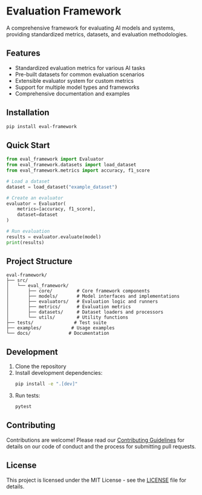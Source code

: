 # Evaluation Framework

A comprehensive framework for evaluating AI models and systems, providing standardized metrics, datasets, and evaluation methodologies.

## Features

- Standardized evaluation metrics for various AI tasks
- Pre-built datasets for common evaluation scenarios
- Extensible evaluator system for custom metrics
- Support for multiple model types and frameworks
- Comprehensive documentation and examples

## Installation

```bash
pip install eval-framework
```

## Quick Start

```python
from eval_framework import Evaluator
from eval_framework.datasets import load_dataset
from eval_framework.metrics import accuracy, f1_score

# Load a dataset
dataset = load_dataset("example_dataset")

# Create an evaluator
evaluator = Evaluator(
    metrics=[accuracy, f1_score],
    dataset=dataset
)

# Run evaluation
results = evaluator.evaluate(model)
print(results)
```

## Project Structure

```
eval-framework/
├── src/
│   └── eval_framework/
│       ├── core/         # Core framework components
│       ├── models/       # Model interfaces and implementations
│       ├── evaluators/   # Evaluation logic and runners
│       ├── metrics/      # Evaluation metrics
│       ├── datasets/     # Dataset loaders and processors
│       └── utils/        # Utility functions
├── tests/               # Test suite
├── examples/           # Usage examples
└── docs/              # Documentation
```

## Development

1. Clone the repository
2. Install development dependencies:
   ```bash
   pip install -e ".[dev]"
   ```
3. Run tests:
   ```bash
   pytest
   ```

## Contributing

Contributions are welcome! Please read our [Contributing Guidelines](CONTRIBUTING.md) for details on our code of conduct and the process for submitting pull requests.

## License

This project is licensed under the MIT License - see the [LICENSE](LICENSE) file for details. 